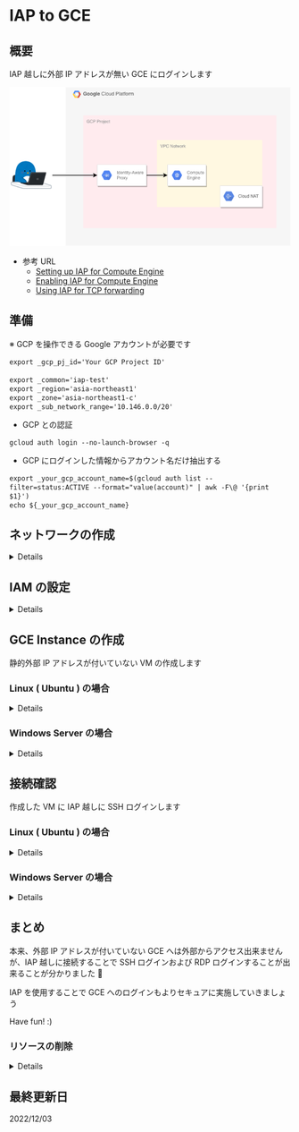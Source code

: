 # IAP to GCE

## 概要

IAP 越しに外部 IP アドレスが無い GCE にログインします

![](./img/main.png)

+ 参考 URL
  + [Setting up IAP for Compute Engine](https://cloud.google.com/iap/docs/tutorial-gce)
  + [Enabling IAP for Compute Engine](https://cloud.google.com/iap/docs/enabling-compute-howto)
  + [Using IAP for TCP forwarding](https://cloud.google.com/iap/docs/using-tcp-forwarding)

## 準備

※ GCP を操作できる Google アカウントが必要です

```
export _gcp_pj_id='Your GCP Project ID'

export _common='iap-test'
export _region='asia-northeast1'
export _zone='asia-northeast1-c'
export _sub_network_range='10.146.0.0/20'
```

+ GCP との認証

```
gcloud auth login --no-launch-browser -q
```

+ GCP にログインした情報からアカウント名だけ抽出する

```
export _your_gcp_account_name=$(gcloud auth list --filter=status:ACTIVE --format="value(account)" | awk -F\@ '{print $1}')
echo ${_your_gcp_account_name}
```

## ネットワークの作成

<details>
<summary>Details</summary>

+ VPC ネットワークの作成

```
gcloud beta compute networks create ${_common}-network \
  --subnet-mode=custom \
  --project ${_gcp_pj_id}
```

+ サブネットの作成

```
gcloud beta compute networks subnets create ${_common}-subnets \
  --network ${_common}-network \
  --region ${_region} \
  --range ${_sub_network_range} \
  --enable-private-ip-google-access \
  --project ${_gcp_pj_id}
```

+ Firewall Rule の作成
  + IAP のレンジなど ---> [package-gcp/networking/firewalls](../../../networking/firewalls)

```
### 内部通信は全部許可する
gcloud beta compute firewall-rules create ${_common}-allow-internal-all \
  --network ${_common}-network \
  --direction=INGRESS \
  --action ALLOW \
  --rules tcp:0-65535,udp:0-65535,icmp \
  --source-ranges ${_sub_network_range} \
  --priority=1000 \
  --project ${_gcp_pj_id}


### IAP からの SSH と ICMP を許可する
gcloud beta compute firewall-rules create ${_common}-allow-iap-ssh \
  --network ${_common}-network \
  --direction=INGRESS \
  --action ALLOW \
  --rules tcp:22,icmp \
  --source-ranges=35.235.240.0/20 \
  --target-tags ${_common}-allow-ssh \
  --priority=1010 \
  --project ${_gcp_pj_id}


### IAP からの RDP と ICMP を許可する
gcloud beta compute firewall-rules create ${_common}-allow-iap-rdp \
  --network ${_common}-network \
  --direction=INGRESS \
  --action ALLOW \
  --rules tcp:3389,icmp \
  --source-ranges=35.235.240.0/20 \
  --target-tags ${_common}-allow-rdp \
  --priority=1010 \
  --project ${_gcp_pj_id}
```

+ Cloud NAT で使用する IP Address の予約

```
gcloud beta compute addresses create ${_common}-nat-ip \
  --region ${_region} \
  --project ${_gcp_pj_id}
```

+ Cloud NAT で使用する Cloud Router を作成

```
gcloud beta compute routers create ${_common}-nat-router \
  --network ${_common}-network \
  --region ${_region} \
  --project ${_gcp_pj_id}
```

+ Cloud NAT の作成

```
gcloud beta compute routers nats create ${_common}-nat \
  --router-region ${_region} \
  --router ${_common}-nat-router \
  --nat-all-subnet-ip-ranges \
  --nat-external-ip-pool ${_common}-nat-ip \
  --project ${_gcp_pj_id}
```

</details>

## IAM の設定

<details>
<summary>Details</summary>

+ Create Service Account of VM

```
gcloud beta iam service-accounts create ${_common} \
  --display-name ${_common} \
  --project ${_gcp_pj_id}
```

+ [WIP] IAP を使用するための Role を付与

```
# gcloud beta projects add-iam-policy-binding ${_gcp_pj_id} \
#   --member=user:${_your_gcp_account} \
#   --role=roles/iap.tunnelResourceAccessor
```

</details>

## GCE Instance の作成

静的外部 IP アドレスが付いていない VM の作成します

### Linux ( Ubuntu ) の場合

<details>
<summary>Details</summary>

```
export _vm_type='e2-medium'
export _os_family='ubuntu-os-cloud'
export _os_image='ubuntu-2204-jammy-v20221201'
export _boot_disk_size='30'
```
```
gcloud beta compute instances create ${_common}-linux \
  --zone ${_zone} \
  --machine-type ${_vm_type} \
  --network-interface=subnet=${_common}-subnets,no-address \
  --tags=${_common}-allow-ssh \
  --service-account=${_common}@${_gcp_pj_id}.iam.gserviceaccount.com \
  --scopes https://www.googleapis.com/auth/cloud-platform \
  --image-project=${_os_family} \
  --image=${_os_image} \
  --boot-disk-size ${_boot_disk_size} \
  --shielded-secure-boot \
  --shielded-vtpm \
  --shielded-integrity-monitoring \
  --reservation-affinity=any \
  --project ${_gcp_pj_id}
```

</details>

### Windows Server の場合

<details>
<summary>Details</summary>

```
export _vm_type='e2-medium'
export _os_family='windows-cloud'
export _os_image='windows-server-2022-dc-v20221109'
export _boot_disk_size='50'
```
```
gcloud beta compute instances create ${_common}-win \
  --zone ${_zone} \
  --machine-type ${_vm_type} \
  --network-interface=subnet=${_common}-subnets,no-address \
  --tags=${_common}-allow-rdp \
  --service-account=${_common}@${_gcp_pj_id}.iam.gserviceaccount.com \
  --scopes https://www.googleapis.com/auth/cloud-platform \
  --image-project=${_os_family} \
  --image=${_os_image} \
  --boot-disk-size ${_boot_disk_size} \
  --shielded-secure-boot \
  --shielded-vtpm \
  --shielded-integrity-monitoring \
  --reservation-affinity=any \
  --project ${_gcp_pj_id}
```

</details>

## 接続確認

作成した VM に IAP 越しに SSH ログインします

### Linux ( Ubuntu ) の場合

<details>
<summary>Details</summary>

+ gcloud コマンド経由で SSH ログインする

```
gcloud beta compute ssh ${_your_gcp_account_name}@${_common}-linux --tunnel-through-iap --zone ${_zone} --project ${_gcp_pj_id}
```
```
### 例

$ gcloud beta compute ssh ${_your_gcp_account_name}@${_common}-linux --tunnel-through-iap --zone ${_zone} --project ${_gcp_pj_id}

Welcome to Ubuntu 22.04.1 LTS (GNU/Linux 5.15.0-1025-gcp x86_64)
Last login: Fri Dec  2 23:30:07 2022 from 35.235.242.49

iganari@iap-test-linux:~$
```

+ OS の確認

```
$ cat /etc/os-release
PRETTY_NAME="Ubuntu 22.04.1 LTS"
NAME="Ubuntu"
VERSION_ID="22.04"
VERSION="22.04.1 LTS (Jammy Jellyfish)"
VERSION_CODENAME=jammy
ID=ubuntu
ID_LIKE=debian
HOME_URL="https://www.ubuntu.com/"
SUPPORT_URL="https://help.ubuntu.com/"
BUG_REPORT_URL="https://bugs.launchpad.net/ubuntu/"
PRIVACY_POLICY_URL="https://www.ubuntu.com/legal/terms-and-policies/privacy-policy"
UBUNTU_CODENAME=jammy
```
```
$ uname -a
Linux iap-test-linux 5.15.0-1025-gcp #32-Ubuntu SMP Wed Nov 23 21:46:01 UTC 2022 x86_64 x86_64 x86_64 GNU/Linux
```

---> IAP 越しに パブリック IP アドレスが無い GCE( Linux ) に SSH ログインすることが出来ました :)

</details>

### Windows Server の場合

<details>
<summary>Details</summary>

+ Windows Server の ID とパスワードを作る

```
gcloud beta compute reset-windows-password ${_common}-win --zone ${_zone} --user=iganari --project ${_gcp_pj_id}
```
```
### 例
$ gcloud beta compute reset-windows-password ${_common}-win --zone ${_zone} --user=iganari --project ${_gcp_pj_id}

password: ********    # <----- 本来は表示されます
username: iganari
```

+ gcloud コマンドで TCP tunnel を作る
  + 例) GCE Instance の 3389 ポートと localhost の 13389 を繋ぐ

```
gcloud beta compute start-iap-tunnel ${_common}-win 3389 --local-host-port=localhost:13389 --zone ${_zone} --project ${_gcp_pj_id}
```
```
### 例

% gcloud beta compute start-iap-tunnel ${_common}-win 3389 --local-host-port=localhost:13389 --zone ${_zone} --project ${_gcp_pj_id}

Testing if tunnel connection works.
Listening on port [13389].



```

+ terminal はこのままで Microsoft Remote Desktop から RDP 接続をする

![](./img/win-01.png)

![](./img/win-02.png)

![](./img/win-03.png)


---> IAP 越しに パブリック IP アドレスが無い GCE( Windows Server ) に SSH ログインすることが出来ました :)

</details>

## まとめ

本来、外部 IP アドレスが付いていない GCE へは外部からアクセス出来ませんが、IAP 越しに接続することで SSH ログインおよび RDP ログインすることが出来ることが分かりました :raised_hands:

IAP を使用することで GCE へのログインもよりセキュアに実施していきましょう

Have fun! :)

### リソースの削除

<details>
<summary>Details</summary>

+ GCE の削除

```
gcloud beta compute instances delete ${_common}-linux \
  --zone ${_zone} \
  --project ${_gcp_pj_id} -q
```
```
gcloud beta compute instances delete ${_common}-win \
  --zone ${_zone} \
  --project ${_gcp_pj_id} -q
```

+ Cloud NAT の削除

```
gcloud beta compute routers nats delete ${_common}-nat \
  --router-region ${_region} \
  --router ${_common}-nat-router \
  --project ${_gcp_pj_id} -q
```

+ Cloud Router の削除

```
gcloud beta compute routers delete ${_common}-nat-router \
  --region ${_region} \
  --project ${_gcp_pj_id} -q
```

+ Cloud NAT 用の外部 IP アドレスを削除

```
gcloud beta compute addresses delete ${_common}-nat-ip \
  --region ${_region} \
  --project ${_gcp_pj_id} -q
```

+ Firewall Rule の削除

```
gcloud beta compute firewall-rules delete ${_common}-allow-internal-all \
  --project ${_gcp_pj_id} -q

gcloud beta compute firewall-rules delete ${_common}-allow-iap-ssh \
  --project ${_gcp_pj_id} -q
```

+ サブネットの削除

```
gcloud beta compute networks subnets delete ${_common}-subnets \
  --region ${_region} \
  --project ${_gcp_pj_id} -q
```

+ VPC ネットワークの作成

```
gcloud beta compute networks delete ${_common}-network \
  --project ${_gcp_pj_id} -q
```

</details>

## 最終更新日

2022/12/03
